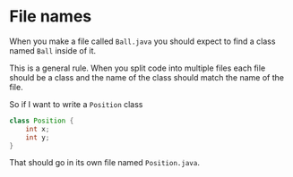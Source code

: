 # File names

When you make a file called `Ball.java` you should expect to find a class named `Ball` inside of it.

This is a general rule. When you split code into multiple files each file should be
a class and the name of the class should match the name of the file.

So if I want to write a `Position` class

```java
class Position {
    int x;
    int y;
}
```

That should go in its own file named `Position.java`.